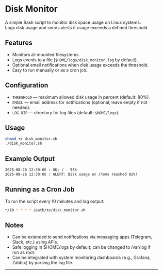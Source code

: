 # Disk Monitor

A simple Bash script to monitor disk space usage on Linux systems.  
Logs disk usage and sends alerts if usage exceeds a defined threshold.

## Features
- Monitors all mounted filesystems.
- Logs events to a file (`$HOME/logs/disk_monitor.log` by default).
- Optional email notifications when disk usage exceeds the threshold.
- Easy to run manually or as a cron job.

## Configuration
- `THRESHOLD` — maximum allowed disk usage in percent (default: 80%).
- `EMAIL` — email address for notifications (optional, leave empty if not needed).
- `LOG_DIR` — directory for log files (default: `$HOME/logs`).

## Usage
```bash
chmod +x disk_monitor.sh
./disk_monitor.sh
```

## Example Output
```bash
2025-08-26 12:30:00 : OK: / - 55%
2025-08-26 12:30:00 : ALERT: Disk usage on /home reached 82%!
```

## Running as a Cron Job
To run the script every 10 minutes and log output:
```bash
*/10 * * * * /path/to/disk_monitor.sh
```

## Notes
- Can be extended to send notifications via messaging apps (Telegram, Slack, etc.) using APIs.
- Safe logging in $HOME/logs by default; can be changed to /var/log if run as root.
- Can be integrated with system monitoring dashboards (e.g., Grafana, Zabbix) by parsing the log file. 
---